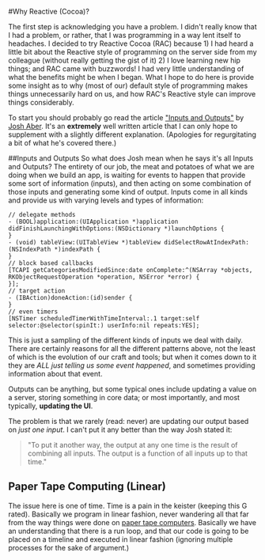 #Why Reactive (Cocoa)?

The first step is acknowledging you have a problem. I didn't really know that I had a problem, or rather, that I was programming in a way lent itself to headaches. I decided to try Reactive Cocoa (RAC) because 1) I had heard a little bit about the Reactive style of programming on the server side from my colleague (without really getting the gist of it) 2) I love learning new hip things; and RAC came with buzzwords! I had very little understanding of what the benefits might be when I began. What I hope to do here is provide some insight as to why (most of our) default style of programming makes things unnecessarily hard on us, and how RAC's Reactive style can improve things considerably.

To start you should probably go read the article ["Inputs and Outputs"](http://blog.maybeapps.com/post/42894317939/input-and-output) by [Josh Aber](https://twitter.com/joshaber). It's an **extremely** well written article that I can only hope to supplement with a slightly different explanation. (Apologies for regurgitating a bit of what he's covered there.)

##Inputs and Outputs
So what does Josh mean when he says it's all Inputs and Outputs? The entirety of our job, the meat and potatoes of what we are doing when we build an app, is waiting for events to happen that provide some sort of information (inputs), and then acting on some combination of those inputs and generating some kind of output. Inputs come in all kinds and provide us with varying levels and types of information:

    // delegate methods
    - (BOOL)application:(UIApplication *)application didFinishLaunchingWithOptions:(NSDictionary *)launchOptions {
    }
    - (void) tableView:(UITableView *)tableView didSelectRowAtIndexPath:(NSIndexPath *)indexPath {
    }
    // block based callbacks
    [TCAPI getCategoriesModifiedSince:date onComplete:^(NSArray *objects, RKObjectRequestOperation *operation, NSError *error) {
    }];
    // target action
    - (IBAction)doneAction:(id)sender {
    }
    // even timers
    [NSTimer scheduledTimerWithTimeInterval:.1 target:self selector:@selector(spinIt:) userInfo:nil repeats:YES];

This is just a sampling of the different kinds of inputs we deal with daily. There are certainly reasons for all the different patterns above, not the least of which is the evolution of our craft and tools; but when it comes down to it they are *ALL just telling us some event happened*, and sometimes providing information about that event.

Outputs can be anything, but some typical ones include updating a value on a server, storing something in core data; or most importantly, and most typically, **updating the UI**.

The problem is that we rarely (read: never) are updating our output based on *just one input*. I can't put it any better than the way Josh stated it: 
>"To put it another way, the output at any one time is the result of combining all inputs. The output is a function of all inputs up to that time."

## Paper Tape Computing (Linear)
The issue here is one of time. Time is a pain in the keister (keeping this G rated). Basically we program in linear fashion, never wandering all that far from the way things were done on [paper tape computers](https://www.youtube.com/watch?v=uqyVgrplrno). Basically we have an understanding that there is a run loop, and that our code is going to be placed on a timeline and executed in linear fashion (ignoring multiple processes for the sake of argument.)